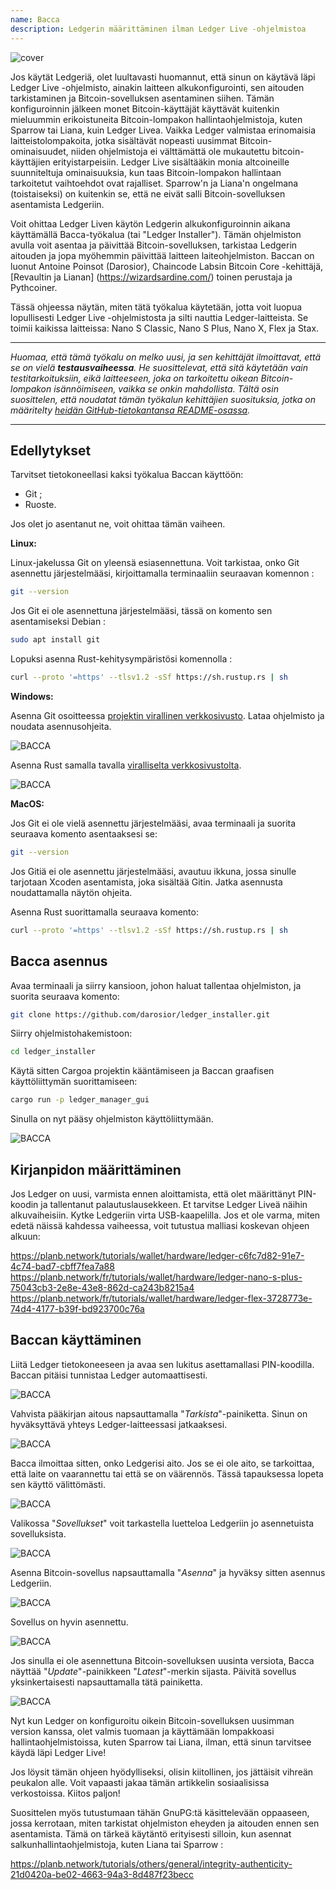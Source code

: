 ```yaml
---
name: Bacca
description: Ledgerin määrittäminen ilman Ledger Live -ohjelmistoa
---
```

![cover](assets/cover.webp)

Jos käytät Ledgeriä, olet luultavasti huomannut, että sinun on käytävä läpi Ledger Live -ohjelmisto, ainakin laitteen alkukonfigurointi, sen aitouden tarkistaminen ja Bitcoin-sovelluksen asentaminen siihen. Tämän konfiguroinnin jälkeen monet Bitcoin-käyttäjät käyttävät kuitenkin mieluummin erikoistuneita Bitcoin-lompakon hallintaohjelmistoja, kuten Sparrow tai Liana, kuin Ledger Livea. Vaikka Ledger valmistaa erinomaisia laitteistolompakoita, jotka sisältävät nopeasti uusimmat Bitcoin-ominaisuudet, niiden ohjelmistoja ei välttämättä ole mukautettu bitcoin-käyttäjien erityistarpeisiin. Ledger Live sisältääkin monia altcoineille suunniteltuja ominaisuuksia, kun taas Bitcoin-lompakon hallintaan tarkoitetut vaihtoehdot ovat rajalliset. Sparrow'n ja Liana'n ongelmana (toistaiseksi) on kuitenkin se, että ne eivät salli Bitcoin-sovelluksen asentamista Ledgeriin.

Voit ohittaa Ledger Liven käytön Ledgerin alkukonfiguroinnin aikana käyttämällä Bacca-työkalua (tai "Ledger Installer"). Tämän ohjelmiston avulla voit asentaa ja päivittää Bitcoin-sovelluksen, tarkistaa Ledgerin aitouden ja jopa myöhemmin päivittää laitteen laiteohjelmiston. Baccan on luonut Antoine Poinsot (Darosior), Chaincode Labsin Bitcoin Core -kehittäjä, [Revaultin ja Lianan] (https://wizardsardine.com/) toinen perustaja ja Pythcoiner.

Tässä ohjeessa näytän, miten tätä työkalua käytetään, jotta voit luopua lopullisesti Ledger Live -ohjelmistosta ja silti nauttia Ledger-laitteista. Se toimii kaikissa laitteissa: Nano S Classic, Nano S Plus, Nano X, Flex ja Stax.

---
*Huomaa, että tämä työkalu on melko uusi, ja sen kehittäjät ilmoittavat, että se on vielä **testausvaiheessa**. He suosittelevat, että sitä käytetään vain testitarkoituksiin, eikä laitteeseen, joka on tarkoitettu oikean Bitcoin-lompakon isännöimiseen, vaikka se onkin mahdollista. Tältä osin suosittelen, että noudatat tämän työkalun kehittäjien suosituksia, jotka on määritelty [heidän GitHub-tietokantansa README-osassa](https://github.com/darosior/ledger_installer).*

---
## Edellytykset

Tarvitset tietokoneellasi kaksi työkalua Baccan käyttöön:


- Git ;
- Ruoste.

Jos olet jo asentanut ne, voit ohittaa tämän vaiheen.

**Linux:**

Linux-jakelussa Git on yleensä esiasennettuna. Voit tarkistaa, onko Git asennettu järjestelmääsi, kirjoittamalla terminaaliin seuraavan komennon :

```bash
git --version
```

Jos Git ei ole asennettuna järjestelmääsi, tässä on komento sen asentamiseksi Debian :

```bash
sudo apt install git
```

Lopuksi asenna Rust-kehitysympäristösi komennolla :

```bash
curl --proto '=https' --tlsv1.2 -sSf https://sh.rustup.rs | sh
```

**Windows:**

Asenna Git osoitteessa [projektin virallinen verkkosivusto](https://git-scm.com/). Lataa ohjelmisto ja noudata asennusohjeita.

![BACCA](assets/fr/01.webp)

Asenna Rust samalla tavalla [viralliselta verkkosivustolta](https://www.rust-lang.org/tools/install).

![BACCA](assets/fr/02.webp)

**MacOS:**

Jos Git ei ole vielä asennettu järjestelmääsi, avaa terminaali ja suorita seuraava komento asentaaksesi se:

```bash
git --version
```

Jos Gitiä ei ole asennettu järjestelmääsi, avautuu ikkuna, jossa sinulle tarjotaan Xcoden asentamista, joka sisältää Gitin. Jatka asennusta noudattamalla näytön ohjeita.

Asenna Rust suorittamalla seuraava komento:

```bash
curl --proto '=https' --tlsv1.2 -sSf https://sh.rustup.rs | sh
```

## Bacca asennus

Avaa terminaali ja siirry kansioon, johon haluat tallentaa ohjelmiston, ja suorita seuraava komento:

```bash
git clone https://github.com/darosior/ledger_installer.git
```

Siirry ohjelmistohakemistoon:

```bash
cd ledger_installer
```

Käytä sitten Cargoa projektin kääntämiseen ja Baccan graafisen käyttöliittymän suorittamiseen:

```bash
cargo run -p ledger_manager_gui
```

Sinulla on nyt pääsy ohjelmiston käyttöliittymään.

![BACCA](assets/fr/03.webp)

## Kirjanpidon määrittäminen

Jos Ledger on uusi, varmista ennen aloittamista, että olet määrittänyt PIN-koodin ja tallentanut palautuslausekkeen. Et tarvitse Ledger Liveä näihin alkuvaiheisiin. Kytke Ledgeriin virta USB-kaapelilla. Jos et ole varma, miten edetä näissä kahdessa vaiheessa, voit tutustua malliasi koskevan ohjeen alkuun:

https://planb.network/tutorials/wallet/hardware/ledger-c6fc7d82-91e7-4c74-bad7-cbff7fea7a88
https://planb.network/fr/tutorials/wallet/hardware/ledger-nano-s-plus-75043cb3-2e8e-43e8-862d-ca243b8215a4
https://planb.network/fr/tutorials/wallet/hardware/ledger-flex-3728773e-74d4-4177-b39f-bd923700c76a
## Baccan käyttäminen

Liitä Ledger tietokoneeseen ja avaa sen lukitus asettamallasi PIN-koodilla. Baccan pitäisi tunnistaa Ledger automaattisesti.

![BACCA](assets/fr/04.webp)

Vahvista pääkirjan aitous napsauttamalla "*Tarkista*"-painiketta. Sinun on hyväksyttävä yhteys Ledger-laitteessasi jatkaaksesi.

![BACCA](assets/fr/05.webp)

Bacca ilmoittaa sitten, onko Ledgerisi aito. Jos se ei ole aito, se tarkoittaa, että laite on vaarannettu tai että se on väärennös. Tässä tapauksessa lopeta sen käyttö välittömästi.

![BACCA](assets/fr/06.webp)

Valikossa "*Sovellukset*" voit tarkastella luetteloa Ledgeriin jo asennetuista sovelluksista.

![BACCA](assets/fr/07.webp)

Asenna Bitcoin-sovellus napsauttamalla "*Asenna*" ja hyväksy sitten asennus Ledgeriin.

![BACCA](assets/fr/08.webp)

Sovellus on hyvin asennettu.

![BACCA](assets/fr/09.webp)

Jos sinulla ei ole asennettuna Bitcoin-sovelluksen uusinta versiota, Bacca näyttää "*Update*"-painikkeen "*Latest*"-merkin sijasta. Päivitä sovellus yksinkertaisesti napsauttamalla tätä painiketta.

![BACCA](assets/fr/10.webp)

Nyt kun Ledger on konfiguroitu oikein Bitcoin-sovelluksen uusimman version kanssa, olet valmis tuomaan ja käyttämään lompakkoasi hallintaohjelmistoissa, kuten Sparrow tai Liana, ilman, että sinun tarvitsee käydä läpi Ledger Live!

Jos löysit tämän ohjeen hyödylliseksi, olisin kiitollinen, jos jättäisit vihreän peukalon alle. Voit vapaasti jakaa tämän artikkelin sosiaalisissa verkostoissa. Kiitos paljon!

Suosittelen myös tutustumaan tähän GnuPG:tä käsittelevään oppaaseen, jossa kerrotaan, miten tarkistat ohjelmiston eheyden ja aitouden ennen sen asentamista. Tämä on tärkeä käytäntö erityisesti silloin, kun asennat salkunhallintaohjelmistoja, kuten Liana tai Sparrow :

https://planb.network/tutorials/others/general/integrity-authenticity-21d0420a-be02-4663-94a3-8d487f23becc